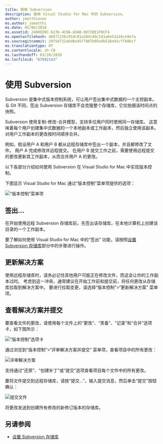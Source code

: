 ```yaml
---
title: 使用 Subversion
description: 使用 Visual Studio for Mac 中的 Subversion。
author: jmatthiesen
ms.author: jomatthi
ms.date: 05/06/2018
ms.assetid: 2400ED9C-6236-4C0A-A3AB-9D7CBE1F0CF4
ms.openlocfilehash: d687215bc91dc01a284c49c141a6e52a16ce9e7a
ms.sourcegitcommit: 2975d722a6d6e45f7887b05e9b526e91cffb0bcf
ms.translationtype: HT
ms.contentlocale: zh-CN
ms.lasthandoff: 03/20/2020
ms.locfileid: "67692143"
---
```

# <a name="working-with-subversion"></a>使用 Subversion

Subversion 是集中式版本控制系统，可让用户签出集中式数据的一个主控副本。 与 Git 不同，签出 Subversion 存储库不会克隆整个存储库，它仅拍摄该时间点的快照。

Subversion 使用复制-修改-合并模型，支持多位用户同时使用同一存储库。 这意味着每个用户创建集中式数据的一个本地副本或工作副本，然后独立使用该副本。 对用户工作副本的更改按时间顺序合并。

例如，假设用户 A 和用户 B 都从远程存储库中签出一个副本，并且都修改了文件。 用户 A 完成修改并远程提交。 在用户 B 提交工作之前，需要使用远程提交的更改更新其工作副本，从而合并用户 A 的更改。

以下各部分介绍如何使用 Subversion 在 Visual Studio for Mac 中实现版本控制。

下图显示 Visual Studio for Mac 通过“版本控制”菜单项提供的选项：

![“版本控制”菜单项](media/version-control-svnVersionControlMenu.png)

## <a name="checkout"></a>签出...

在开始使用远程 Subversion 存储库前，先签出该存储库，在本地计算机上创建该目录的一个工作副本。

要了解如何使用 Visual Studio for Mac 中的“签出”  功能，请按照[设置 Subversion 存储库](set-up-subversion-repository.md)部分中的步骤进行操作。

## <a name="update-solution"></a>更新解决方案

使用远程存储库时，请务必记住其他用户可能正在修改文件，而这会让你的工作副本过时。 考虑到这一冲突，通常建议在开始工作前和提交前，将任何更改从存储库拉取到解决方案中。 要进行拉取变更，请选择“版本控制”>“更新解决方案”  菜单项。

## <a name="review-solution-and-commit"></a>查看解决方案并提交

要查看文件的更改，请使用每个文件上的“更改”、“责备”、“记录”和“合并”选项卡，如下图所示：

![“版本控制”选项卡](media/version-control-vcTabs.png)

通过浏览到“版本控制”>“评审解决方案并提交”  菜单项，查看项目中的所有更改：

![评审解决方案](media/version-control-vcStatus.png)

支持通过“还原”、“创建补丁”或“提交”选项查看项目每个文件中的所有更改。

要将文件提交到远程存储库，请按“提交...”，输入提交消息，然后单击“提交”按钮确认：

![提交文件](media/version-control-svnCommit.png)

将更改发送到创建所有修改的新修订版本的存储库。

## <a name="see-also"></a>另请参阅

- [设置 Subversion 存储库](set-up-subversion-repository.md)
